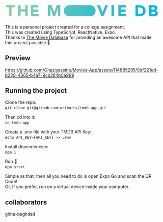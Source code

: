 # <img alt="TMDB Logo" width="500px" src="src/assets/tmdb-long-logo.png" />

This is a personal project created for a college assignment.<br>
This was created using TypeScript, ReactNative, Expo.<br>
Thanks to <a href="https://www.themoviedb.org">The Movie Database</a> for providing an awesome API that made this project possible 🤠<br>

## Preview


https://github.com/Ghaziyassine/Movies-App/assets/114885285/9bf221ed-b228-4365-b4a7-9cd284b0a999



## Running the project

Clone the repo: <br>
`git clone git@github.com:arthurbz/tmdb-app.git`

Then cd into it:<br>
`cd tmdb-app`

Create a .env file with your TMDB API Key:<br>
`echo API_KEY={API_KEY} >> .env`

Install dependencies:<br>
`npm i`

Run 🤠<br>
`npm start`

Simple as that, then all you need to do is open Expo Go and scan the QR Code!<br>
Or, if you prefer, run on a virtual device inside your computer.

## collaborators 
ghita-baghdad
